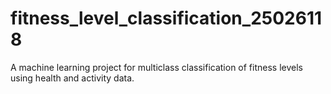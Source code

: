 # fitness_level_classification_25026118
A machine learning project for multiclass classification of fitness levels using health and activity data. 
